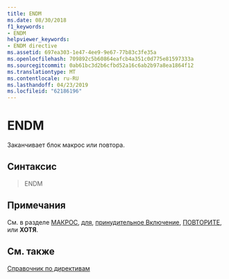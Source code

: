 ```yaml
---
title: ENDM
ms.date: 08/30/2018
f1_keywords:
- ENDM
helpviewer_keywords:
- ENDM directive
ms.assetid: 697ea303-1e47-4ee9-9e67-77b83c3fe35a
ms.openlocfilehash: 709892c5b60864eafcb4a351c0d775e81597333a
ms.sourcegitcommit: 0ab61bc3d2b6cfbd52a16c6ab2b97a8ea1864f12
ms.translationtype: MT
ms.contentlocale: ru-RU
ms.lasthandoff: 04/23/2019
ms.locfileid: "62186196"
---
```

# <a name="endm"></a>ENDM

Заканчивает блок макрос или повтора.

## <a name="syntax"></a>Синтаксис

> ENDM

## <a name="remarks"></a>Примечания

См. в разделе [МАКРОС](../../assembler/masm/macro.md), [для](../../assembler/masm/for-masm.md), [принудительное Включение](../../assembler/masm/forc.md), [ПОВТОРИТЕ](../../assembler/masm/repeat.md), или **ХОТЯ**.

## <a name="see-also"></a>См. также

[Справочник по директивам](../../assembler/masm/directives-reference.md)<br/>